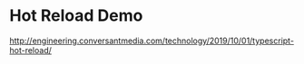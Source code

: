 # Hot Reload Demo

http://engineering.conversantmedia.com/technology/2019/10/01/typescript-hot-reload/

